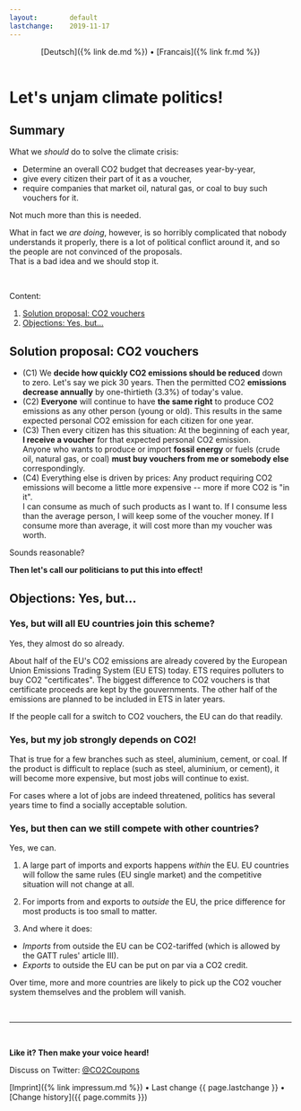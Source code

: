 ```yaml
---
layout:        default
lastchange:    2019-11-17
---
```

<header>
  [Deutsch]({% link de.md %}) &bull;  [Francais]({% link fr.md %})
</header>

# Let's unjam climate politics!

## Summary

What we _should_ do to solve the climate crisis:

- Determine an overall CO2 budget that decreases year-by-year,
- give every citizen their part of it as a voucher,
- require companies that market oil, natural gas, or coal
  to buy such vouchers for it.

Not much more than this is needed.

What in fact we _are doing_, however,
is so horribly complicated
that nobody understands it properly,
there is a lot of political conflict around it,
and so the people are not convinced of the proposals.  
That is a bad idea and we should stop it.

&nbsp;

Content:

1. [Solution proposal: CO2 vouchers](#proposal)
1. [Objections: Yes, but...](#yet-but)


## <a name="proposal"></a>Solution proposal: CO2 vouchers

- (C1) We **decide how quickly CO2 emissions should be reduced** 
  down to zero. 
  Let's say we pick 30 years.
  Then the permitted CO2 **emissions decrease annually**
  by one-thirtieth (3.3%) of today's value.
- (C2) **Everyone** will continue to have **the same right** to produce 
  CO2 emissions as any other person (young or old). 
  This results in the same expected personal CO2 emission 
  for each citizen for one year.
- (C3) Then every citizen has this situation:
  At the beginning of each year, **I receive a voucher**
  for that expected personal CO2 emission.  
  Anyone who wants to produce or import **fossil energy** or fuels
  (crude oil, natural gas, or coal) 
  **must buy vouchers from me or somebody else** correspondingly.
- (C4) Everything else is driven by prices:
  Any product requiring CO2 emissions will become a little more expensive
  -- more if more CO2 is "in it".  
  I can consume as much of such products as I want to.
  If I consume less than the average person,
  I will keep some of the voucher money.
  If I consume more than average,
  it will cost more than my voucher was worth.

Sounds reasonable?

**Then let's call our politicians to put this into effect!**


## <a name="yes-but"></a>Objections: Yes, but...


### Yes, but will all EU countries join this scheme?

Yes, they almost do so already.

About half of the EU's CO2 emissions are already covered
by the European Union Emissions Trading System (EU ETS) today.
ETS requires polluters to buy CO2 "certificates".
The biggest difference to CO2 vouchers is that certificate proceeds
are kept by the gouvernments.
The other half of the emissions are planned to be included in ETS
in later years.

If the people call for a switch to CO2 vouchers, 
the EU can do that readily.


### Yes, but my job strongly depends on CO2!

That is true for a few branches such as steel, aluminium, cement, or coal.
If the product is difficult to replace (such as steel, aluminium, or cement),
it will become more expensive, but most jobs will continue to exist.

For cases where a lot of jobs are indeed threatened,
politics has several years time to find a socially acceptable solution.


### Yes, but then can we still compete with other countries?

Yes, we can.

1. A large part of imports and exports happens _within_ the EU.
EU countries will follow the same rules (EU single market) and 
the competitive situation will not change at all.

2. For imports from and exports to _outside_ the EU,
the price difference for most products is too small to matter.

3. And where it does:
- _Imports_ from outside the EU can be CO2-tariffed
  (which is allowed by the GATT rules' article III).
- _Exports_ to outside the EU can be put on par via a CO2 credit.

Over time, more and more countries are likely to pick up the
CO2 voucher system themselves and the problem will vanish.

&nbsp;

-----------

&nbsp;

**Like it? Then make your voice heard!**

Discuss on Twitter: [@CO2Coupons](https://twitter.com/CO2Coupons)

<footer>
  [Imprint]({% link impressum.md %}) &bull; 
  Last change {{ page.lastchange }} &bull; 
  [Change history]({{ page.commits }})
</footer>

